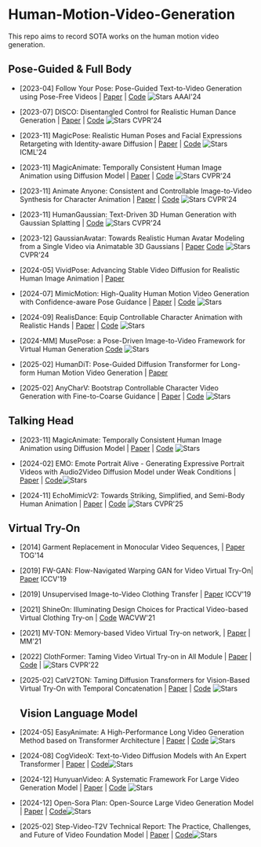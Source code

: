 # Human-Motion-Video-Generation
This repo aims to record SOTA works on the human motion video generation.

## Pose-Guided & Full Body

* [2023-04] Follow Your Pose: Pose-Guided Text-to-Video Generation using Pose-Free Videos | [Paper](https://arxiv.org/pdf/2304.01186) | [Code](https://github.com/mayuelala/FollowYourPose) ![Stars](https://img.shields.io/github/stars/mayuelala/FollowYourPose) AAAI'24
  
* [2023-07] DISCO: Disentangled Control for Realistic Human Dance Generation | [Paper](http://openaccess.thecvf.com/content/CVPR2024/papers/Wang_DisCo_Disentangled_Control_for_Realistic_Human_Dance_Generation_CVPR_2024_paper.pdf) | [Code](https://github.com/Wangt-CN/DisCo) ![Stars](https://img.shields.io/github/stars/Wangt-CN/DisCo) CVPR'24
  
* [2023-11] MagicPose: Realistic Human Poses and Facial Expressions Retargeting with Identity-aware Diffusion | [Paper](https://arxiv.org/abs/2311.12052) | [Code](https://github.com/Boese0601/MagicDance) ![Stars](https://img.shields.io/github/stars/Boese0601/MagicDance) ICML'24
 
* [2023-11] MagicAnimate: Temporally Consistent Human Image Animation using Diffusion Model | [Paper](https://arxiv.org/abs/2311.16498) | [Code](https://github.com/magic-research/magic-animate) ![Stars](https://img.shields.io/github/stars/magic-research/magic-animate) CVPR'24

* [2023-11] Animate Anyone: Consistent and Controllable Image-to-Video Synthesis for Character Animation | [Paper](https://arxiv.org/pdf/2311.17117.pdf) | [Code](https://github.com/MooreThreads/Moore-AnimateAnyone) ![Stars](https://img.shields.io/github/stars/MooreThreads/Moore-AnimateAnyone) CVPR'24

* [2023-11] HumanGaussian: Text-Driven 3D Human Generation with Gaussian Splatting | [Code](https://github.com/alvinliu0/HumanGaussian) ![Stars](https://img.shields.io/github/stars/alvinliu0/HumanGaussian) CVPR'24

* [2023-12] GaussianAvatar: Towards Realistic Human Avatar Modeling from a Single Video via Animatable 3D Gaussians | [Paper](https://arxiv.org/abs/2312.02134) [Code](https://github.com/aipixel/GaussianAvatar) ![Stars](https://img.shields.io/github/stars/aipixel/GaussianAvatar) CVPR'24

* [2024-05] VividPose: Advancing Stable Video Diffusion for Realistic Human Image Animation | [Paper](https://arxiv.org/html/2405.18156v1)

* [2024-07] MimicMotion: High-Quality Human Motion Video Generation with Confidence-aware Pose Guidance | [Paper](https://arxiv.org/abs/2406.19680) | [Code](https://github.com/Tencent/MimicMotion) ![Stars](https://img.shields.io/github/stars/Tencent/MimicMotion)
  
* [2024-09] RealisDance: Equip Controllable Character Animation with Realistic Hands | [Paper](https://arxiv.org/pdf/2409.06202) | [Code](https://github.com/damo-cv/RealisDance) ![Stars](https://img.shields.io/github/stars/damo-cv/RealisDance)  

* [2024-MM] MusePose: a Pose-Driven Image-to-Video Framework for Virtual Human Generation [Code](https://github.com/TMElyralab/MusePose) ![Stars](https://img.shields.io/github/stars/TMElyralab/MusePose)
  
* [2025-02] HumanDiT: Pose-Guided Diffusion Transformer for Long-form Human Motion Video Generation | [Paper](https://arxiv.org/pdf/2502.04847)

* [2025-02] AnyCharV: Bootstrap Controllable Character Video Generation with Fine-to-Coarse Guidance | [Paper](https://arxiv.org/pdf/2502.08189) | [Code](https://github.com/AnyCharV/AnyCharV) ![Stars](https://img.shields.io/github/stars/AnyCharV/AnyCharV)

## Talking Head
* [2023-11] MagicAnimate: Temporally Consistent Human Image Animation using Diffusion Model | [Paper](https://arxiv.org/abs/2311.16498) | [Code](https://github.com/magic-research/magic-animate) ![Stars](https://img.shields.io/github/stars/magic-research/magic-animate)

* [2024-02] EMO: Emote Portrait Alive - Generating Expressive Portrait Videos with Audio2Video Diffusion Model under Weak Conditions | [Paper](https://arxiv.org/pdf/2402.17485) | [Code](https://github.com/HumanAIGC/EMO)![Stars](https://img.shields.io/github/stars/HumanAIGC/EMO)

* [2024-11] EchoMimicV2: Towards Striking, Simplified, and Semi-Body Human Animation | [Paper](https://arxiv.org/abs/2411.10061) | [Code](https://github.com/antgroup/echomimic_v2) ![Stars](https://img.shields.io/github/stars/antgroup/echomimic_v2)  CVPR'25

## Virtual Try-On
* [2014] Garment Replacement in Monocular Video Sequences, | [Paper](https://dl.acm.org/doi/10.1145/2634212) TOG'14
  
* [2019] FW-GAN: Flow-Navigated Warping GAN for Video Virtual Try-On| [Paper](http://openaccess.thecvf.com/content_ICCV_2019/html/Dong_FW-GAN_Flow-Navigated_Warping_GAN_for_Video_Virtual_Try-On_ICCV_2019_paper.html) ICCV'19
  
* [2019] Unsupervised Image-to-Video Clothing Transfer | [Paper](http://openaccess.thecvf.com/content_ICCVW_2019/html/CVFAD/Pumarola_Unsupervised_Image-to-Video_Clothing_Transfer_ICCVW_2019_paper.html) ICCV'19
  
* [2021] ShineOn: Illuminating Design Choices for Practical Video-based Virtual Clothing Try-on | [Code](https://gauravkuppa.github.io/publication/2021-01-09-shine-on-1) WACVW'21
  
* [2021] MV-TON: Memory-based Video Virtual Try-on network, | [Paper](https://arxiv.org/abs/2108.07502) | MM'21
  
* [2022] ClothFormer: Taming Video Virtual Try-on in All Module | [Paper](https://openaccess.thecvf.com/content/CVPR2022/papers/Jiang_ClothFormer_Taming_Video_Virtual_Try-On_in_All_Module_CVPR_2022_paper.pdf) | [Code](https://github.com/luxiangju-PersonAI/ClothFormer) | ![Stars](https://img.shields.io/github/stars/luxiangju-PersonAI/ClothFormer) CVPR'22

* [2025-02] CatV2TON: Taming Diffusion Transformers for Vision-Based Virtual Try-On with Temporal Concatenation | [Paper](http://arxiv.org/abs/2501.11325v1) | [Code](https://github.com/zheng-chong/catv2ton) ![Stars](https://img.shields.io/github/stars/zheng-chong/catv2ton)

  ## Vision Language Model
* [2024-05] EasyAnimate: A High-Performance Long Video Generation Method based on Transformer Architecture | [Paper](https://arxiv.org/abs/2405.18991) | [Code](http://github.com/aigc-apps/EasyAnimate?tab=readme-ov-file) ![Stars](https://img.shields.io/github/stars/aigc-apps/EasyAnimate?tab=readme-ov-file)

* [2024-08] CogVideoX: Text-to-Video Diffusion Models with An Expert Transformer | [Paper](https://arxiv.org/abs/2408.06072) | [Code](https://github.com/THUDM/CogVideo)![Stars](https://img.shields.io/github/stars/THUDM/CogVideo)
  
* [2024-12] HunyuanVideo: A Systematic Framework For Large Video Generation Model | [Paper](https://arxiv.org/abs/2412.03603) | [Code](https://github.com/Tencent/HunyuanVideo) ![Stars](https://img.shields.io/github/stars/Tencent/HunyuanVideo)

* [2024-12] Open-Sora Plan: Open-Source Large Video Generation Model | [Paper](https://arxiv.org/abs/2412.00131) | [Code](https://github.com/PKU-YuanGroup/Open-Sora-Plan)![Stars](https://img.shields.io/github/stars/PKU-YuanGroup/Open-Sora-Plan)

* [2025-02] Step-Video-T2V Technical Report: The Practice, Challenges, and Future of Video Foundation Model | [Paper](https://arxiv.org/abs/2502.10248) | [Code](https://github.com/stepfun-ai/Step-Video-T2V)![Stars](https://img.shields.io/github/stars/stepfun-ai/Step-Video-T2V)

  


